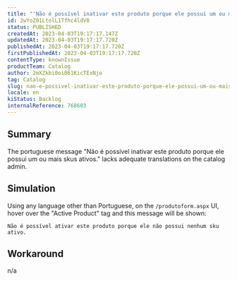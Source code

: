 ```yaml
---
title: "'Não é possível inativar este produto porque ele possui um ou mais skus ativos.' does not automatically translate on the Product admin"
id: 2wYoZ01LtolL1Tfhc4ldV8
status: PUBLISHED
createdAt: 2023-04-03T19:17:17.147Z
updatedAt: 2023-04-03T19:17:17.720Z
publishedAt: 2023-04-03T19:17:17.720Z
firstPublishedAt: 2023-04-03T19:17:17.720Z
contentType: knownIssue
productTeam: Catalog
author: 2mXZkbi0oi061KicTExNjo
tag: Catalog
slug: nao-e-possivel-inativar-este-produto-porque-ele-possui-um-ou-mais-skus-ativos-does-not-automatically-translate-on-the-product-admin
locale: en
kiStatus: Backlog
internalReference: 768603
---
```


## Summary



The portuguese message "Não é possível inativar este produto porque ele possui um ou mais skus ativos." lacks adequate translations on the catalog admin.


##

## Simulation



Using any language other than Portuguese, on the `/produtoform.aspx` UI, hover over the "Active Product" tag and this message will be shown:


    Não é possível ativar este produto porque ele não possui nenhum sku ativo.



##

## Workaround


n/a





